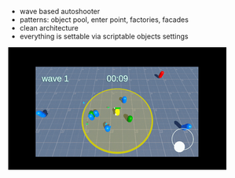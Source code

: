 - wave based autoshooter
- patterns: object pool, enter point, factories, facades
- clean architecture
- everything is settable via scriptable objects settings

![](minisurv.gif)

